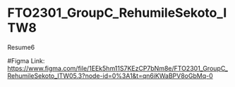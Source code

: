 
# FTO2301_GroupC_RehumileSekoto_ITW8
Resume6

#Figma Link:
https://www.figma.com/file/1EEk5hm11S7KEzCP7bNm8e/FTO2301_GroupC_RehumileSekoto_ITW05.3?node-id=0%3A1&t=qn6iKWaBPV8oGbMq-0
